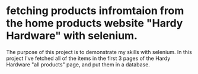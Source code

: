 # fetching products infromtaion from the home products website "Hardy Hardware" with selenium.

The purpose of this project is to demonstrate my skills with selenium.
In this project I've fetched all of the items in the first 3 pages of the Hardy Hardware "all products" page, and put them in a database.


